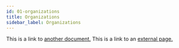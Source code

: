 ```yaml
---
id: 01-organizations
title: Organizations
sidebar_label: Organizations
---
```


This is a link to [another document.](doc3.md) This is a link to an [external page.](http://www.example.com/)

